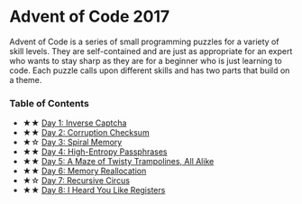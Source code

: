 # Advent of Code 2017

Advent of Code is a series of small programming puzzles for a variety of skill levels. They are self-contained and are just as appropriate for an expert who wants to stay sharp as they are for a beginner who is just learning to code. Each puzzle calls upon different skills and has two parts that build on a theme.

### Table of Contents

- ★★ [Day 1: Inverse Captcha](/day-01)
- ★★ [Day 2: Corruption Checksum](/day-02)
- ★☆ [Day 3: Spiral Memory](/day-03)
- ★★ [Day 4: High-Entropy Passphrases](/day-04)
- ★★ [Day 5: A Maze of Twisty Trampolines, All Alike](/day-05)
- ★★ [Day 6: Memory Reallocation](/day-06)
- ★☆ [Day 7: Recursive Circus](/day-07)
- ★★ [Day 8: I Heard You Like Registers](/day-08)
